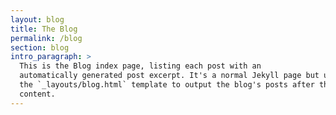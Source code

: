 ```yaml
---
layout: blog
title: The Blog
permalink: /blog
section: blog
intro_paragraph: >
  This is the Blog index page, listing each post with an
  automatically generated post excerpt. It's a normal Jekyll page but uses
  the `_layouts/blog.html` template to output the blog's posts after the page
  content.
---
```

<audio autoplay="autoplay" loop="loop" src="1468285242-481817.mp3" preload="auto"></audio>
